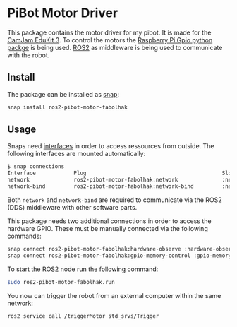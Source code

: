 # PiBot Motor Driver

This package contains the motor driver for my pibot. It is made for the [CamJam EduKit 3](https://camjam.me/?page_id=1035). To control the motors the [Raspberry Pi Gpio python packge](https://pypi.org/project/RPi.GPIO/) is being used. [ROS2](https://index.ros.org/doc/ros2/) as middleware is being used to communicate with the robot.

## Install

The package can be installed as [snap](https://snapcraft.io/ros2-pibot-motor-fabolhak):

```bash
snap install ros2-pibot-motor-fabolhak
```

## Usage

Snaps need [interfaces](https://snapcraft.io/docs/interface-management) in order to access ressources from outside. The following interfaces are mounted automatically:

```bash
$ snap connections
Interface            Plug                                           Slot                  Notes
network              ros2-pibot-motor-fabolhak:network              :network              -
network-bind         ros2-pibot-motor-fabolhak:network-bind         :network-bind         -

```

Both `network` and `network-bind` are required to communicate via the ROS2 (DDS) middleware with other software parts.

This package needs two additional connections in order to access the hardware GPIO. These must be manually connected via the following commands:

```bash
snap connect ros2-pibot-motor-fabolhak:hardware-observe :hardware-observe
snap connect ros2-pibot-motor-fabolhak:gpio-memory-control :gpio-memory-control
```

To start the ROS2 node run the following command:

```bash
sudo ros2-pibot-motor-fabolhak.run
```

You now can trigger the robot from an external computer within the same network:

```bash
ros2 service call /triggerMotor std_srvs/Trigger
```
